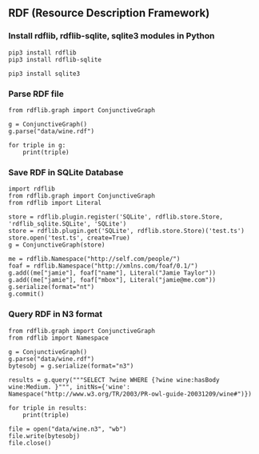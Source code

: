 ## RDF (Resource Description Framework)

### Install rdflib, rdflib-sqlite, sqlite3 modules in Python

```
pip3 install rdflib
pip3 install rdflib-sqlite

pip3 install sqlite3
```

### Parse RDF file

```
from rdflib.graph import ConjunctiveGraph

g = ConjunctiveGraph()
g.parse("data/wine.rdf")

for triple in g:
	print(triple)
```

### Save RDF in SQLite Database

```
import rdflib
from rdflib.graph import ConjunctiveGraph
from rdflib import Literal

store = rdflib.plugin.register('SQLite', rdflib.store.Store, 'rdflib_sqlite.SQLite', 'SQLite')
store = rdflib.plugin.get('SQLite', rdflib.store.Store)('test.ts')
store.open('test.ts', create=True)
g = ConjunctiveGraph(store)

me = rdflib.Namespace("http://self.com/people/")
foaf = rdflib.Namespace("http://xmlns.com/foaf/0.1/")
g.add((me["jamie"], foaf["name"], Literal("Jamie Taylor"))
g.add((me["jamie"], foaf["mbox"], Literal("jamie@me.com"))
g.serialize(format="nt")
g.commit()
```

### Query RDF in N3 format

```
from rdflib.graph import ConjunctiveGraph
from rdflib import Namespace

g = ConjunctiveGraph()
g.parse("data/wine.rdf")
bytesobj = g.serialize(format="n3")

results = g.query("""SELECT ?wine WHERE {?wine wine:hasBody wine:Medium. }""", initNs={'wine': Namespace("http://www.w3.org/TR/2003/PR-owl-guide-20031209/wine#")})

for triple in results:
	print(triple)

file = open("data/wine.n3", "wb")
file.write(bytesobj)
file.close()
```
